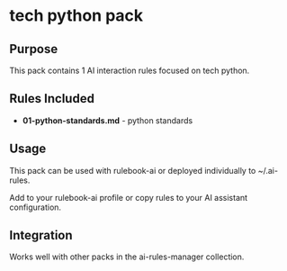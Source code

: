 # tech python pack

## Purpose

This pack contains 1 AI interaction rules focused on tech python.

## Rules Included

- **01-python-standards.md** - python standards

## Usage

This pack can be used with rulebook-ai or deployed individually to ~/.ai-rules.

Add to your rulebook-ai profile or copy rules to your AI assistant configuration.

## Integration

Works well with other packs in the ai-rules-manager collection.
